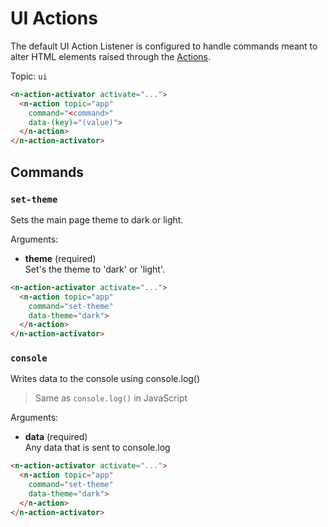 # UI Actions

The default UI Action Listener is configured to handle commands meant to alter HTML elements
raised through the [Actions](/actions).

Topic: `ui`

```html
<n-action-activator activate="...">
  <n-action topic="app" 
    command="<command>" 
    data-(key)="(value)">
  </n-action>
</n-action-activator>
```

## Commands

### `set-theme`

Sets the main page theme to dark or light.

Arguments:

- **theme** (required)\
  Set's the theme to 'dark' or 'light'.

```html
<n-action-activator activate="...">
  <n-action topic="app" 
    command="set-theme" 
    data-theme="dark">
  </n-action>
</n-action-activator>
```

### `console`

Writes data to the console using console.log()

> Same as `console.log()` in JavaScript

Arguments:

- **data** (required)\
  Any data that is sent to console.log

```html
<n-action-activator activate="...">
  <n-action topic="app" 
    command="set-theme" 
    data-theme="dark">
  </n-action>
</n-action-activator>
```

